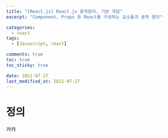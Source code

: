 ```yaml
---
title: "[React.js] React.js 동작원리, 기본 개념"
excerpt: "Component, Props 등 React를 구성하는 요소들과 동작 원리"

categories:
  - react
tags:
  - [Javascript, react]

comments: true
toc: true
toc_sticky: true

date: 2021-07-27
last_modified_at: 2021-07-27
---
```


# 정의

캬캬
